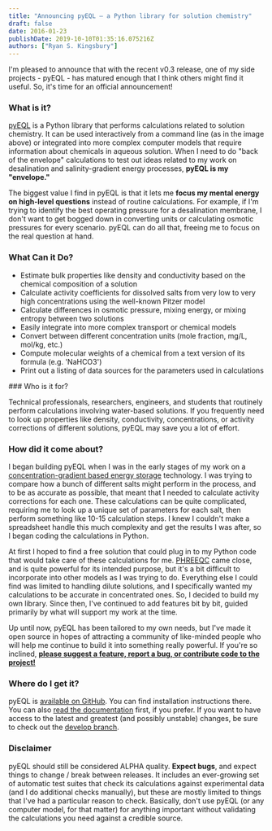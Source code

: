 ```yaml
---
title: "Announcing pyEQL – a Python library for solution chemistry"
draft: false
date: 2016-01-23
publishDate: 2019-10-10T01:35:16.075216Z
authors: ["Ryan S. Kingsbury"]
---
```


I'm pleased to announce that with the recent v0.3 release, one of my side projects - pyEQL - has matured enough that I think others might find it useful. So, it's time for an official announcement!

### What is it?
<a href="https://github.com/rkingsbury/pyEQL">pyEQL</a> is a Python library that performs calculations related to solution chemistry. It can be used interactively from a command line (as in the image above) or integrated into more complex computer models that require information about chemicals in aqueous solution. When I need to do "back of the envelope" calculations to test out ideas related to my work on desalination and salinity-gradient energy processes, <strong>pyEQL is my "envelope."</strong>

The biggest value I find in pyEQL is that it lets me <strong>focus my mental energy on high-level questions</strong> instead of routine calculations. For example, if I'm trying to identify the best operating pressure for a desalination membrane, I don't want to get bogged down in converting units or calculating osmotic pressures for every scenario. pyEQL can do all that, freeing me to focus on the real question at hand.

### What Can it Do?
<ul>
 	<li>Estimate bulk properties like density and conductivity based on the chemical composition of a solution</li>
 	<li>Calculate activity coefficients for dissolved salts from very low to very high concentrations using the well-known Pitzer model</li>
 	<li>Calculate differences in osmotic pressure, mixing energy, or mixing entropy between two solutions</li>
 	<li>Easily integrate into more complex transport or chemical models</li>
 	<li>Convert between different concentration units (mole fraction, mg/L, mol/kg, etc.)</li>
 	<li>Compute molecular weights of a chemical from a text version of its formula (e.g. 'NaHCO3')</li>
 	<li>Print out a listing of data sources for the parameters used in calculations</li>
</ul>
### Who is it for?

Technical professionals, researchers, engineers, and students that routinely perform calculations involving water-based solutions. If you frequently need to look up properties like density, conductivity, concentrations, or activity corrections of different solutions, pyEQL may save you a lot of effort.

### How did it come about?

I began building pyEQL when I was in the early stages of my work on a <a href="http://www.sciencedirect.com/science/article/pii/S0376738815300181">concentration-gradient based energy storage</a> technology. I was trying to compare how a bunch of different salts might perform in the process, and to be as accurate as possible, that meant that I needed to calculate activity corrections for each one. These calculations can be quite complicated, requiring me to look up a unique set of parameters for each salt, then perform something like 10-15 calculation steps. I knew I couldn't make a spreadsheet handle this much complexity and get the results I was after, so I began coding the calculations in Python.

At first I hoped to find a free solution that could plug in to my Python code that would take care of these calculations for me. <a href="http://wwwbrr.cr.usgs.gov/projects/GWC_coupled/phreeqc/">PHREEQC</a> came close, and is quite powerful for its intended purpose, but it's a bit difficult to incorporate into other models as I was trying to do. Everything else I could find was limited to handling dilute solutions, and I specifically wanted my calculations to be accurate in concentrated ones. So, I decided to build my own library. Since then, I've continued to add features bit by bit, guided primarily by what will support my work at the time.

Up until now, pyEQL has been tailored to my own needs, but I've made it open source in hopes of attracting a community of like-minded people who will help me continue to build it into something really powerful. If you're so inclined, <strong><a href="https://github.com/rkingsbury/pyEQL/issues">please suggest a feature, report a bug, or contribute code to the project!</a></strong>

### Where do I get it?
pyEQL is <a href="https://github.com/rkingsbury/pyEQL">available on GitHub</a>. You can find installation instructions there. You can also <a href="https://pyeql.readthedocs.org/en/latest/">read the documentation</a> first, if you prefer. If you want to have access to the latest and greatest (and possibly unstable) changes, be sure to check out the <a href="https://github.com/rkingsbury/pyEQL/tree/develop/pyEQL">develop branch</a>.

### Disclaimer
pyEQL should still be considered ALPHA quality. <strong>Expect bugs</strong>, and expect things to change / break between releases. It includes an ever-growing set of automatic test suites that check its calculations against experimental data (and I do additional checks manually), but these are mostly limited to things that I've had a particular reason to check. Basically, don't use pyEQL (or any computer model, for that matter) for anything important without validating the calculations you need against a credible source.
